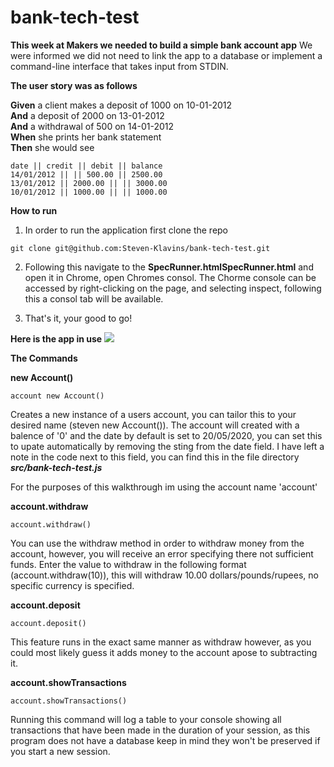 # bank-tech-test

**This week at Makers we needed to build a simple bank account app**
We were informed we did not need to link the app to a database or implement a command-line interface that takes input from STDIN. 

**The user story was as follows**

**Given** a client makes a deposit of 1000 on 10-01-2012  
**And** a deposit of 2000 on 13-01-2012  
**And** a withdrawal of 500 on 14-01-2012  
**When** she prints her bank statement  
**Then** she would see
```
date || credit || debit || balance
14/01/2012 || || 500.00 || 2500.00
13/01/2012 || 2000.00 || || 3000.00
10/01/2012 || 1000.00 || || 1000.00
```
**How to run**
1) In order to run the application first clone the repo

``` git clone git@github.com:Steven-Klavins/bank-tech-test.git ```

2) Following this navigate to the **SpecRunner.htmlSpecRunner.html** and open it in Chrome,
open Chromes consol. The Chorme console can be accessed by right-clicking on the page, and selecting inspect,
following this a consol tab will be available. 

3) That's it, your good to go!

**Here is the app in use**
![](images/Screenshot.png)

**The Commands**

**new Account()** 

``` account new Account() ```


Creates a new instance of a users account, you can tailor this to your desired name (steven new Account()). The account will created with a balence of '0' and the date by default is set to 20/05/2020, you can set this to upate automatically by removing the sting from the date field. I have left a note in the code next to this field, you can find this in the file directory ***src/bank-tech-test.js***

For the purposes of this walkthrough im using the account name 'account'

**account.withdraw**

``` account.withdraw() ```

You can use the withdraw method in order to withdraw money from the account, however, you will receive an error specifying there not sufficient funds. Enter the value to withdraw in the following format (account.withdraw(10)), this will withdraw 10.00 dollars/pounds/rupees, no specific currency is specified.

**account.deposit**

``` account.deposit() ```

This feature runs in the exact same manner as withdraw however, as you could most likely guess it adds money to the account apose to subtracting it. 

**account.showTransactions**

``` account.showTransactions() ```

Running this command will log a table to your console showing all transactions that have been made in the duration of your session, as this program does not have a database keep in mind they won't be preserved if you start a new session.  
